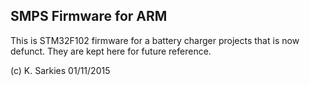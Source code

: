 SMPS Firmware for ARM
---------------------

This is STM32F102 firmware for a battery charger projects that is now defunct.
They are kept here for future reference.

(c) K. Sarkies 01/11/2015

